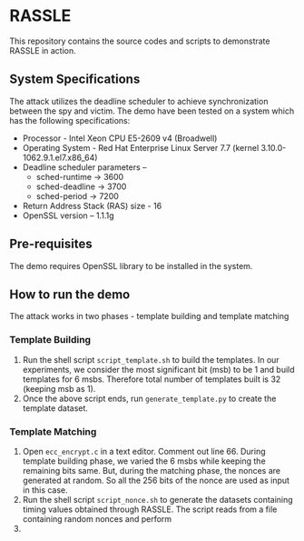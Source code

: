# RASSLE

This repository contains the source codes and scripts to demonstrate RASSLE in action.

## System Specifications

The attack utilizes the deadline scheduler to achieve synchronization between the spy and victim. The demo have been tested on a system which has the following specifications:
- Processor -  Intel Xeon CPU E5-2609 v4 (Broadwell)
- Operating System - Red Hat Enterprise Linux Server 7.7 (kernel 3.10.0-1062.9.1.el7.x86_64)
- Deadline scheduler parameters – 
  - sched-runtime -> 3600
  - sched-deadline -> 3700
  - sched-period -> 7200
- Return Address Stack (RAS) size - 16
- OpenSSL version – 1.1.1g

## Pre-requisites

The demo requires OpenSSL library to be installed in the system. 

## How to run the demo

The attack works in two phases - template building and template matching

### Template Building

1. Run the shell script `script_template.sh` to build the templates. In our experiments, we consider the most significant bit (msb) to be 1 and build templates for 6 msbs. Therefore total number of templates built is 32 (keeping msb as 1).
2. Once the above script ends, run `generate_template.py` to create the template dataset.

### Template Matching

1. Open `ecc_encrypt.c` in a text editor. Comment out line 66. During template building phase, we varied the 6 msbs while keeping the remaining bits same. But, during the matching phase, the nonces are generated at random. So all the 256 bits of the nonce are used as input in this case.
2. Run the shell script `script_nonce.sh` to generate the datasets containing timing values obtained through RASSLE. The script reads from a file containing random nonces and perform
3. 
